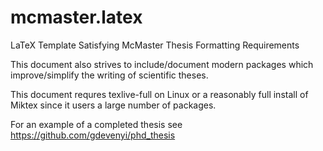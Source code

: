 mcmaster.latex
==============

LaTeX Template Satisfying McMaster Thesis Formatting Requirements

This document also strives to include/document modern packages which improve/simplify the writing of scientific theses.

This document requres texlive-full on Linux or a reasonably full install of Miktex since it users a large number of packages.

For an example of a completed thesis see https://github.com/gdevenyi/phd_thesis
